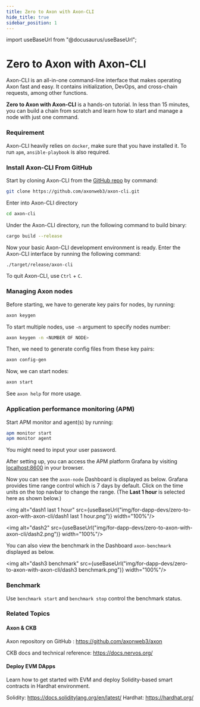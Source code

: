 ```yaml
---
title: Zero to Axon with Axon-CLI
hide_title: true
sidebar_position: 1
---
```


import useBaseUrl from "@docusaurus/useBaseUrl";

# Zero to Axon with Axon-CLI

Axon-CLI is an all-in-one command-line interface that makes operating Axon fast and easy. It contains initialization, DevOps, and cross-chain requests, among other functions.

**Zero to Axon with Axon-CLI** is a hands-on tutorial. In less than 15 minutes, you can build a chain from scratch and learn how to start and manage a node with just one command.

### Requirement

Axon-CLI heavily relies on `docker`, make sure that you have installed it. To run `apm`, `ansible-playbook` is also required.

### Install Axon-CLI From GitHub

Start by cloning Axon-CLI from the [GitHub repo](https://github.com/axonweb3/axon-cli) by command:

```bash
git clone https://github.com/axonweb3/axon-cli.git
```

Enter into Axon-CLI directory

```bash
cd axon-cli
```

Under the Axon-CLI directory, run the following command to build binary:

```bash
cargo build --release
```

Now your basic Axon-CLI development environment is ready. Enter the Axon-CLI interface by running the following command:

```bash
./target/release/axon-cli
```

To quit Axon-CLI, use `Ctrl` + `C`.

### Managing Axon nodes

Before starting, we have to generate key pairs for nodes, by running:

```bash
axon keygen
```

To start multiple nodes, use `-n` argument to specify nodes number:

```bash
axon keygen -n <NUMBER OF NODE>
```

Then, we need to generate config files from these key pairs:

```bash
axon config-gen
```

Now, we can start nodes:

```bash
axon start
```

See `axon help` for more usage.

### Application performance monitoring (APM)

Start APM monitor and agent(s) by running:

```bash
apm monitor start
apm monitor agent
```

You might need to input your user password.

After setting up, you can access the APM platform Grafana by visiting [localhost:8600](http://localhost:8600) in your browser.

Now you can see the `axon-node` Dashboard is displayed as below. Grafana provides time range control which is 7 days by default. Click on the time units on the top navbar to change the range. (The **Last 1 hour** is selected here as shown below.)

<img alt="dash1 last 1 hour" src={useBaseUrl("img/for-dapp-devs/zero-to-axon-with-axon-cli/dash1 last 1 hour.png")}  width="100%"/>

<img alt="dash2" src={useBaseUrl("img/for-dapp-devs/zero-to-axon-with-axon-cli/dash2.png")}  width="100%"/>

You can also view the benchmark in the Dashboard `axon-benchmark` displayed as below.

<img alt="dash3 benchmark" src={useBaseUrl("img/for-dapp-devs/zero-to-axon-with-axon-cli/dash3 benchmark.png")}  width="100%"/>

### Benchmark

Use `benchmark start` and `benchmark stop` control the benchmark status.

### Related Topics

#### Axon & CKB

Axon repository on GitHub : https://github.com/axonweb3/axon

CKB docs and technical reference: https://docs.nervos.org/

#### Deploy EVM DApps

Learn how to get started with EVM and deploy Solidity-based smart contracts in Hardhat environment.

Solidity: https://docs.soliditylang.org/en/latest/
Hardhat: https://hardhat.org/
